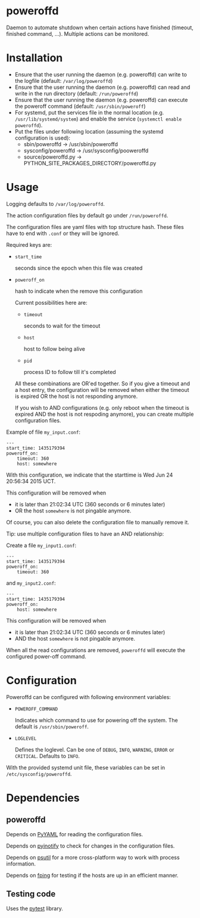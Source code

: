 # poweroffd
Daemon to automate shutdown when certain actions have finished (timeout, finished command, ...). Multiple actions can be monitored.

# Installation
- Ensure that the user running the daemon (e.g. poweroffd) can write to the logfile (default: `/var/log/poweroffd`)
- Ensure that the user running the daemon (e.g. poweroffd) can read and write in the run directory (default: `/run/poweroffd`)
- Ensure that the user running the daemon (e.g. poweroffd) can execute the poweroff command (default: `/usr/sbin/poweroff`)
- For systemd, put the services file in the normal location (e.g. `/usr/lib/systemd/system`) and enable the service (`systemctl enable poweroffd`).
- Put the files under following location (assuming the systemd configuration is used):
  - sbin/poweroffd       -> /usr/sbin/poweroffd
  - sysconfig/poweroffd  -> /usr/sysconfig/pooweroffd
  - source/poweroffd.py  -> PYTHON_SITE_PACKAGES_DIRECTORY/poweroffd.py

# Usage

Logging defaults to `/var/log/poweroffd`.

The action configuration files by default go under `/run/poweroffd`.

The configuration files are yaml files with top structure hash. These files have to end with `.conf` or they will be ignored.

Required keys are:

  - `start_time`

      seconds since the epoch when this file was created
         
  - `poweroff_on`
      
      hash to indicate when the remove this configuration
      
      Current possibilities here are:
        
      - `timeout`

          seconds to wait for the timeout
 
      - `host`

          host to follow being alive

      - `pid`

          process ID to follow till it's completed

     All these combinations are OR'ed together. So if you give a timeout and a host entry, the configuration will be removed when either the timeout is expired OR the host is not responding anymore.

     If you wish to AND configurations (e.g. only reboot when the timeout is expired AND the host is not respoding anymore), you can create multiple configuration files.
     
Example of file `my_input.conf`:

    ---
    start_time: 1435179394
    poweroff_on:
        timeout: 360
        host: somewhere

With this configuration, we indicate that the starttime is Wed Jun 24 20:56:34 2015 UCT.

This configuration will be removed when

- it is later than 21:02:34 UTC (360 seconds or 6 minutes later)
- OR the host `somewhere` is not pingable anymore.

Of course, you can also delete the configuration file to manually remove it.

Tip: use multiple configuration files to have an AND relationship:

Create a file `my_input1.conf`:

    ---
    start_time: 1435179394
    poweroff_on:
        timeout: 360

and `my_input2.conf`:

    ---
    start_time: 1435179394
    poweroff_on:
        host: somewhere

This configuration will be removed when

- it is later than 21:02:34 UTC (360 seconds or 6 minutes later)
- AND the host `somewhere` is not pingable anymore.

When all the read configurations are removed, `poweroffd` will execute the configured power-off command.

# Configuration

Poweroffd can be configured with following environment variables:

  - `POWEROFF_COMMAND`

    Indicates which command to use for powering off the system. The default is `/usr/sbin/poweroff`.

  - `LOGLEVEL`

    Defines the loglevel. Can be one of `DEBUG`, `INFO`, `WARNING`, `ERROR` or `CRITICAL`. Defaults to `INFO`.

With the provided systemd unit file, these variables can be set in `/etc/sysconfig/poweroffd`.

# Dependencies

## poweroffd

Depends on [PyYAML](https://pyyaml.org) for reading the configuration files.

Depends on [pyinotify](https://github.com/seb-m/pyinotify) to check for changes in the configuration files.

Depends on [psutil](http://pythonhosted.org/psutil/) for a more cross-platform way to work with process information.

Depends on [fping](http://fping.org/) for testing if the hosts are up in an efficient manner.

## Testing code

Uses the [pytest](http://pytest.org) library.
